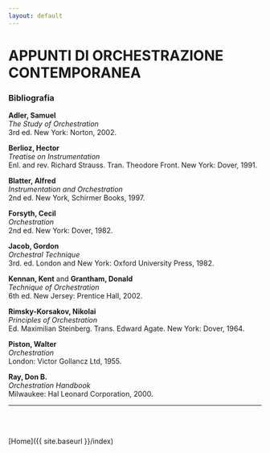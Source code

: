 ```yaml
---
layout: default
---
```



# APPUNTI DI ORCHESTRAZIONE CONTEMPORANEA


### Bibliografia


**Adler, Samuel**    
*The Study of Orchestration*    
3rd ed. New York: Norton, 2002.  

**Berlioz, Hector**    
*Treatise on Instrumentation*    
Enl. and rev. Richard Strauss. Tran. Theodore Front. New York: Dover, 1991.

**Blatter, Alfred**     
*Instrumentation and Orchestration*     
2nd ed. New York, Schirmer Books, 1997.

**Forsyth, Cecil**    
*Orchestration*    
2nd ed. New York: Dover, 1982.

**Jacob, Gordon**  
*Orchestral Technique*  
3rd. ed. London and New York: Oxford University Press, 1982.


**Kennan, Kent** and **Grantham, Donald**  
*Technique of Orchestration*  
6th ed. New Jersey: Prentice Hall, 2002.


**Rimsky-Korsakov, Nikolai**    
*Principles of Orchestration*  
Ed. Maximilian Steinberg. Trans. Edward Agate. New York: Dover, 1964.


**Piston, Walter**  
*Orchestration*    
London: Victor Gollancz Ltd, 1955.

**Ray, Don B.**  
*Orchestration Handbook*  
Milwaukee: Hal Leonard Corporation, 2000.






______

<br>

<br>


[Home]({{ site.baseurl }}/index)
